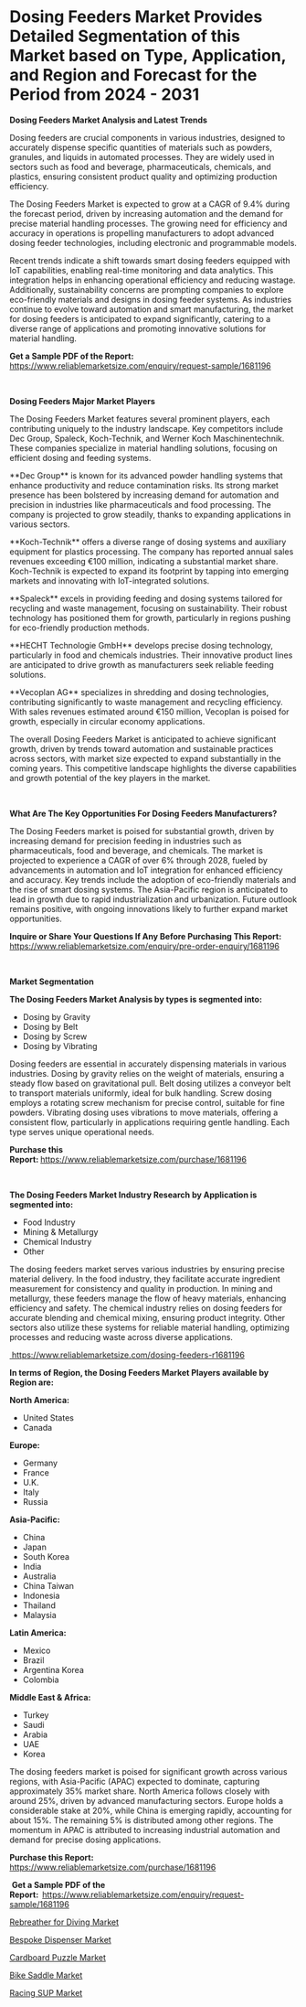 <p><h1>Dosing Feeders Market Provides Detailed Segmentation of this Market based on Type, Application, and Region and Forecast for the Period from 2024 - 2031</h1></p><p><strong>Dosing Feeders Market Analysis and Latest Trends</strong></p>
<p><p>Dosing feeders are crucial components in various industries, designed to accurately dispense specific quantities of materials such as powders, granules, and liquids in automated processes. They are widely used in sectors such as food and beverage, pharmaceuticals, chemicals, and plastics, ensuring consistent product quality and optimizing production efficiency.</p><p>The Dosing Feeders Market is expected to grow at a CAGR of 9.4% during the forecast period, driven by increasing automation and the demand for precise material handling processes. The growing need for efficiency and accuracy in operations is propelling manufacturers to adopt advanced dosing feeder technologies, including electronic and programmable models. </p><p>Recent trends indicate a shift towards smart dosing feeders equipped with IoT capabilities, enabling real-time monitoring and data analytics. This integration helps in enhancing operational efficiency and reducing wastage. Additionally, sustainability concerns are prompting companies to explore eco-friendly materials and designs in dosing feeder systems. As industries continue to evolve toward automation and smart manufacturing, the market for dosing feeders is anticipated to expand significantly, catering to a diverse range of applications and promoting innovative solutions for material handling.</p></p>
<p><strong>Get a Sample PDF of the Report:&nbsp;</strong> <a href="https://www.reliablemarketsize.com/enquiry/request-sample/1681196?utm_campaign=1169&utm_medium=2&utm_source=Github&utm_content=ia&utm_term=04102024&utm_id=dosing-feeders">https://www.reliablemarketsize.com/enquiry/request-sample/1681196</a></p>
<p>&nbsp;</p>
<p><strong>Dosing Feeders Major Market Players</strong></p>
<p><p>The Dosing Feeders Market features several prominent players, each contributing uniquely to the industry landscape. Key competitors include Dec Group, Spaleck, Koch-Technik, and Werner Koch Maschinentechnik. These companies specialize in material handling solutions, focusing on efficient dosing and feeding systems.</p><p>**Dec Group** is known for its advanced powder handling systems that enhance productivity and reduce contamination risks. Its strong market presence has been bolstered by increasing demand for automation and precision in industries like pharmaceuticals and food processing. The company is projected to grow steadily, thanks to expanding applications in various sectors.</p><p>**Koch-Technik** offers a diverse range of dosing systems and auxiliary equipment for plastics processing. The company has reported annual sales revenues exceeding €100 million, indicating a substantial market share. Koch-Technik is expected to expand its footprint by tapping into emerging markets and innovating with IoT-integrated solutions.</p><p>**Spaleck** excels in providing feeding and dosing systems tailored for recycling and waste management, focusing on sustainability. Their robust technology has positioned them for growth, particularly in regions pushing for eco-friendly production methods.</p><p>**HECHT Technologie GmbH** develops precise dosing technology, particularly in food and chemicals industries. Their innovative product lines are anticipated to drive growth as manufacturers seek reliable feeding solutions.</p><p>**Vecoplan AG** specializes in shredding and dosing technologies, contributing significantly to waste management and recycling efficiency. With sales revenues estimated around €150 million, Vecoplan is poised for growth, especially in circular economy applications.</p><p>The overall Dosing Feeders Market is anticipated to achieve significant growth, driven by trends toward automation and sustainable practices across sectors, with market size expected to expand substantially in the coming years. This competitive landscape highlights the diverse capabilities and growth potential of the key players in the market.</p></p>
<p>&nbsp;</p>
<p><strong>What Are The Key Opportunities For Dosing Feeders Manufacturers?</strong></p>
<p><p>The Dosing Feeders market is poised for substantial growth, driven by increasing demand for precision feeding in industries such as pharmaceuticals, food and beverage, and chemicals. The market is projected to experience a CAGR of over 6% through 2028, fueled by advancements in automation and IoT integration for enhanced efficiency and accuracy. Key trends include the adoption of eco-friendly materials and the rise of smart dosing systems. The Asia-Pacific region is anticipated to lead in growth due to rapid industrialization and urbanization. Future outlook remains positive, with ongoing innovations likely to further expand market opportunities.</p></p>
<p><strong>Inquire or Share Your Questions If Any Before Purchasing This Report:</strong> <a href="https://www.reliablemarketsize.com/enquiry/pre-order-enquiry/1681196?utm_campaign=1169&utm_medium=2&utm_source=Github&utm_content=ia&utm_term=04102024&utm_id=dosing-feeders">https://www.reliablemarketsize.com/enquiry/pre-order-enquiry/1681196</a></p>
<p>&nbsp;</p>
<p><strong>Market Segmentation</strong></p>
<p><strong>The Dosing Feeders Market Analysis by types is segmented into:</strong></p>
<p><ul><li>Dosing by Gravity</li><li>Dosing by Belt</li><li>Dosing by Screw</li><li>Dosing by Vibrating</li></ul></p>
<p><p>Dosing feeders are essential in accurately dispensing materials in various industries. Dosing by gravity relies on the weight of materials, ensuring a steady flow based on gravitational pull. Belt dosing utilizes a conveyor belt to transport materials uniformly, ideal for bulk handling. Screw dosing employs a rotating screw mechanism for precise control, suitable for fine powders. Vibrating dosing uses vibrations to move materials, offering a consistent flow, particularly in applications requiring gentle handling. Each type serves unique operational needs.</p></p>
<p><strong>Purchase this Report:&nbsp;</strong><a href="https://www.reliablemarketsize.com/purchase/1681196?utm_campaign=1169&utm_medium=2&utm_source=Github&utm_content=ia&utm_term=04102024&utm_id=dosing-feeders">https://www.reliablemarketsize.com/purchase/1681196</a></p>
<p>&nbsp;</p>
<p><strong>The Dosing Feeders Market Industry Research by Application is segmented into:</strong></p>
<p><ul><li>Food Industry</li><li>Mining & Metallurgy</li><li>Chemical Industry</li><li>Other</li></ul></p>
<p><p>The dosing feeders market serves various industries by ensuring precise material delivery. In the food industry, they facilitate accurate ingredient measurement for consistency and quality in production. In mining and metallurgy, these feeders manage the flow of heavy materials, enhancing efficiency and safety. The chemical industry relies on dosing feeders for accurate blending and chemical mixing, ensuring product integrity. Other sectors also utilize these systems for reliable material handling, optimizing processes and reducing waste across diverse applications.</p></p>
<p><a href="https://www.reliablemarketsize.com/dosing-feeders-r1681196?utm_campaign=1169&utm_medium=2&utm_source=Github&utm_content=ia&utm_term=04102024&utm_id=dosing-feeders">&nbsp;https://www.reliablemarketsize.com/dosing-feeders-r1681196</a></p>
<p><strong>In terms of Region, the Dosing Feeders Market Players available by Region are:</strong></p>
<p>
    <p> <strong> North America: </strong>
        <ul>
            <li>United States</li>
            <li>Canada</li>
        </ul>
        </p> 
    <p> <strong> Europe: </strong>
        <ul>
            <li>Germany</li>
            <li>France</li>
            <li>U.K.</li>
            <li>Italy</li>
            <li>Russia</li>
        </ul>
        </p> 
    <p> <strong> Asia-Pacific: </strong>
        <ul>
            <li>China</li>
            <li>Japan</li>
            <li>South Korea</li>
            <li>India</li>
            <li>Australia</li>
            <li>China Taiwan</li>
            <li>Indonesia</li>
            <li>Thailand</li>
            <li>Malaysia</li>
        </ul>
        </p> 
    <p> <strong> Latin America: </strong>
        <ul>
            <li>Mexico</li>
            <li>Brazil</li>
            <li>Argentina Korea</li>
            <li>Colombia</li>
        </ul>
        </p> 
    <p> <strong> Middle East & Africa: </strong>
        <ul>
            <li>Turkey</li>
            <li>Saudi</li>
            <li>Arabia</li>
            <li>UAE</li>
            <li>Korea</li>
        </ul>
    </p>
    </p>
<p><p>The dosing feeders market is poised for significant growth across various regions, with Asia-Pacific (APAC) expected to dominate, capturing approximately 35% market share. North America follows closely with around 25%, driven by advanced manufacturing sectors. Europe holds a considerable stake at 20%, while China is emerging rapidly, accounting for about 15%. The remaining 5% is distributed among other regions. The momentum in APAC is attributed to increasing industrial automation and demand for precise dosing applications.</p></p>
<p><strong>Purchase this Report: </strong><a href="https://www.reliablemarketsize.com/purchase/1681196?utm_campaign=1169&utm_medium=2&utm_source=Github&utm_content=ia&utm_term=04102024&utm_id=dosing-feeders">https://www.reliablemarketsize.com/purchase/1681196</a></p>
<p>&nbsp;<strong>Get a Sample PDF of the Report:&nbsp;&nbsp;</strong><a href="https://www.reliablemarketsize.com/enquiry/request-sample/1681196?utm_campaign=1169&utm_medium=2&utm_source=Github&utm_content=ia&utm_term=04102024&utm_id=dosing-feeders">https://www.reliablemarketsize.com/enquiry/request-sample/1681196</a></p>
<p><strong></strong></p>
<p><p><a href="https://www.linkedin.com/pulse/rebreather-diving-market-size-growth-trends-statistics-kd0je?utm_campaign=1169&utm_medium=2&utm_source=Github&utm_content=ia&utm_term=04102024&utm_id=dosing-feeders">Rebreather for Diving Market</a></p><p><a href="https://github.com/pizolina/Market-Research-Report-List-6/blob/main/bespoke-dispenser-market.md?utm_campaign=1169&utm_medium=2&utm_source=Github&utm_content=ia&utm_term=04102024&utm_id=dosing-feeders">Bespoke Dispenser Market</a></p><p><a href="https://www.linkedin.com/pulse/insights-cardboard-puzzle-market-size-which-expanding-43-cagr-rq8zc?utm_campaign=1169&utm_medium=2&utm_source=Github&utm_content=ia&utm_term=04102024&utm_id=dosing-feeders">Cardboard Puzzle Market</a></p><p><a href="https://www.linkedin.com/pulse/analyzing-bike-saddle-market-dynamics-growth-drivers-forecasted-vzu4e?utm_campaign=1169&utm_medium=2&utm_source=Github&utm_content=ia&utm_term=04102024&utm_id=dosing-feeders">Bike Saddle Market</a></p><p><a href="https://www.linkedin.com/pulse/global-racing-sup-market-opportunities-forecast-period-from-h8bse?utm_campaign=1169&utm_medium=2&utm_source=Github&utm_content=ia&utm_term=04102024&utm_id=dosing-feeders">Racing SUP Market</a></p></p>